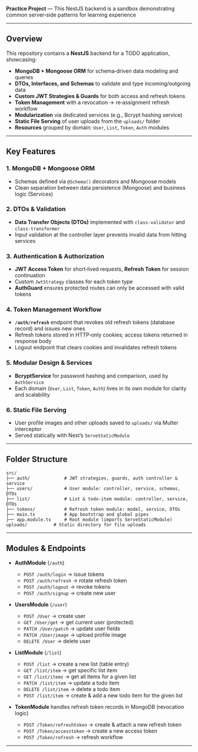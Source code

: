 
**Practice Project** — This NestJS backend is a sandbox demonstrating common server‑side patterns for learning experience

---

## Overview

This repository contains a **NestJS** backend for a TODO application, showcasing:

* **MongoDB + Mongoose ORM** for schema‑driven data modeling and queries
* **DTOs, Interfaces, and Schemas** to validate and type incoming/outgoing data
* **Custom JWT Strategies & Guards** for both access and refresh tokens
* **Token Management** with a revocation → re‑assignment refresh workflow
* **Modularization** via dedicated services (e.g., Bcrypt hashing service)
* **Static File Serving** of user uploads from the `uploads/` folder
* **Resources** grouped by domain: `User`, `List`, `Token`, `Auth` modules

---

## Key Features

### 1. MongoDB + Mongoose ORM

* Schemas defined via `@Schema()` decorators and Mongoose models
* Clean separation between data persistence (Mongoose) and business logic (Services)

### 2. DTOs & Validation

* **Data Transfer Objects (DTOs)** implemented with `class-validator` and `class-transformer`
* Input validation at the controller layer prevents invalid data from hitting services

### 3. Authentication & Authorization

* **JWT Access Token** for short‑lived requests, **Refresh Token** for session continuation
* Custom `JwtStrategy` classes for each token type
* **AuthGuard** ensures protected routes can only be accessed with valid tokens

### 4. Token Management Workflow

* **`/auth/refresh`** endpoint that revokes old refresh tokens (database record) and issues new ones
* Refresh tokens stored in HTTP‑only cookies; access tokens returned in response body
* Logout endpoint that clears cookies and invalidates refresh tokens

### 5. Modular Design & Services

* **BcryptService** for password hashing and comparison, used by `AuthService`
* Each domain (`User`, `List`, `Token`, `Auth`) lives in its own module for clarity and scalability

### 6. Static File Serving

* User profile images and other uploads saved to `uploads/` via Multer interceptor
* Served statically with Nest’s `ServeStaticModule`

---

## Folder Structure

```
src/
├── auth/             # JWT strategies, guards, auth controller & service
├── users/            # User module: controller, service, schemas, DTOs
├── list/             # List & todo‑item module: controller, service, DTOs
├── tokens/           # Refresh token module: model, service, DTOs
├── main.ts           # App bootstrap and global pipes
├── app.module.ts     # Root module (imports ServeStaticModule)
uploads/          # Static directory for file uploads
```

---

## Modules & Endpoints

* **AuthModule** (`/auth`)

  * `POST /auth/login` → issue tokens
  * `POST /auth/refresh` → rotate refresh token
  * `POST /auth/logout` → revoke tokens
  * `POST /auth/signup` →  create new user

* **UsersModule** (`/user`)

  * `POST /User` → create user
  * `GET /User/get` → get current user (protected)
  * `PATCH /User/patch` → update user fields
  * `PATCH /User/image` → upload profile image
  * `DELETE /User` → delete user

* **ListModule** (`/list`)

  * `POST /list` → create a new list (table entry)
  * `GET /list/item` → get specific list item
  * `GET /list/items` → get all items for a given list
  * `PATCH /list/item` → update a todo item
  * `DELETE /list/item` → delete a todo item
  * `POST /list/item` → create & add a new todo item for the given list

* **TokenModule** handles refresh token records in MongoDB (revocation logic)
  * `POST /Token/refreshtoken` → create  & attach a new refresh token
  * `POST /Token/accesstoken` → create a new access token
  * `POST /Token/refresh` → refresh workflow
---
